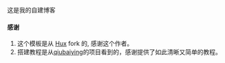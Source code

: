 这是我的自建博客

#### 感谢

1. 这个模板是从 [Hux](https://github.com/Huxpro/huxpro.github.io) fork 的, 感谢这个作者。 
2. 搭建教程是从[qiubaiying](https://github.com/qiubaiying/qiubaiying.github.io)的项目看到的，感谢提供了如此清晰又简单的教程。
